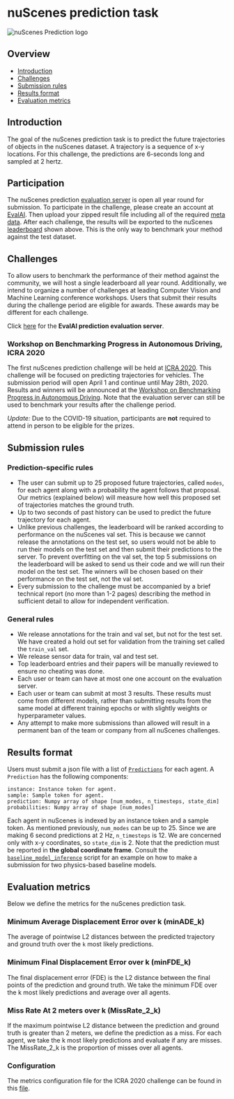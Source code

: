 # nuScenes prediction task
![nuScenes Prediction logo](https://www.nuscenes.org/public/images/prediction.png)

## Overview
- [Introduction](#introduction)
- [Challenges](#challenges)
- [Submission rules](#submission-rules)
- [Results format](#results-format)
- [Evaluation metrics](#evaluation-metrics)

## Introduction
The goal of the nuScenes prediction task is to predict the future trajectories of objects in the nuScenes dataset.
A trajectory is a sequence of x-y locations. For this challenge, the predictions are 6-seconds long and sampled at
2 hertz.

## Participation
The nuScenes prediction [evaluation server](http://evalai.cloudcv.org/web/challenges/challenge-page/591) is open all year round for submission.
To participate in the challenge, please create an account at [EvalAI](http://evalai.cloudcv.org/web/challenges/challenge-page/591).
Then upload your zipped result file including all of the required [meta data](#results-format).
After each challenge, the results will be exported to the nuScenes [leaderboard](https://www.nuscenes.org/prediction) shown above.
This is the only way to benchmark your method against the test dataset. 

## Challenges
To allow users to benchmark the performance of their method against the community, we will host a single leaderboard all year round.
Additionally, we intend to organize a number of challenges at leading Computer Vision and Machine Learning conference workshops.
Users that submit their results during the challenge period are eligible for awards. These awards may be different for each challenge.

Click [here](http://evalai.cloudcv.org/web/challenges/challenge-page/591) for the **EvalAI prediction evaluation server**.

### Workshop on Benchmarking Progress in Autonomous Driving, ICRA 2020
The first nuScenes prediction challenge will be held at [ICRA 2020](https://www.icra2020.org/).
This challenge will be focused on predicting trajectories for vehicles. The submission period will open April 1 and continue until May 28th, 2020.
Results and winners will be announced at the [Workshop on Benchmarking Progress in Autonomous Driving](http://montrealrobotics.ca/driving-benchmarks/).
Note that the evaluation server can still be used to benchmark your results after the challenge period.

*Update:* Due to the COVID-19 situation, participants are **not** required to attend in person
to be eligible for the prizes.

## Submission rules
### Prediction-specific rules
* The user can submit up to 25 proposed future trajectories, called `modes`, for each agent along with a probability the agent follows that proposal. Our metrics (explained below) will measure how well this proposed set of trajectories matches the ground truth.
* Up to two seconds of past history can be used to predict the future trajectory for each agent.
* Unlike previous challenges, the leaderboard will be ranked according to performance on the nuScenes val set. This is because we cannot release the annotations on the test set, so users would not be able to run their models on the test set and then submit their predictions to the server. To prevent overfitting on the val set, the top 5 submissions on the leaderboard will be asked to send us their code and we will run their model on the test set. The winners will be chosen based on their performance on the test set, not the val set.
* Every submission to the challenge must be accompanied by a brief technical report (no more than 1-2 pages) describing the method in sufficient detail to allow for independent verification.

### General rules
* We release annotations for the train and val set, but not for the test set. We have created a hold out set for validation
from the training set called the `train_val` set.
* We release sensor data for train, val and test set.
* Top leaderboard entries and their papers will be manually reviewed to ensure no cheating was done.
* Each user or team can have at most one one account on the evaluation server.
* Each user or team can submit at most 3 results. These results must come from different models, rather than submitting results from the same model at different training epochs or with slightly weights or hyperparameter values.
* Any attempt to make more submissions than allowed will result in a permanent ban of the team or company from all nuScenes challenges.

## Results format
Users must submit a json file with a list of [`Predictions`](https://github.com/nutonomy/nuscenes-devkit/blob/master/python-sdk/nuscenes/eval/prediction/data_classes.py) for each agent. A `Prediction` has the following components:

```
instance: Instance token for agent.
sample: Sample token for agent.
prediction: Numpy array of shape [num_modes, n_timesteps, state_dim]
probabilities: Numpy array of shape [num_modes]
```

Each agent in nuScenes is indexed by an instance token and a sample token. As mentioned previously, `num_modes` can be up to 25. Since we are making 6 second predictions at 2 Hz, `n_timesteps` is 12. We are concerned only with x-y coordinates, so `state_dim` is 2. Note that the prediction must be reported in **the global coordinate frame**.
Consult the [`baseline_model_inference`](https://github.com/nutonomy/nuscenes-devkit/blob/master/python-sdk/nuscenes/eval/prediction/baseline_model_inference.py) script for an example on how to make a submission for two physics-based baseline models.

## Evaluation metrics
Below we define the metrics for the nuScenes prediction task.

### Minimum Average Displacement Error over k (minADE_k)
The average of pointwise L2 distances between the predicted trajectory and ground truth over the `k` most likely predictions.

### Minimum Final Displacement Error over k (minFDE_k)
The final displacement error (FDE) is the L2 distance between the final points of the prediction and ground truth. We take the minimum FDE over the k most likely predictions and average over all agents.

### Miss Rate At 2 meters over k (MissRate_2_k)
If the maximum pointwise L2 distance between the prediction and ground truth is greater than 2 meters, we define the prediction as a miss.
For each agent, we take the k most likely predictions and evaluate if any are misses. The MissRate_2_k is the proportion of misses over all agents.

### Configuration
The metrics configuration file for the ICRA 2020 challenge can be found in this [file](https://github.com/nutonomy/nuscenes-devkit/blob/master/python-sdk/nuscenes/eval/prediction/configs/predict_2020_icra.json).

